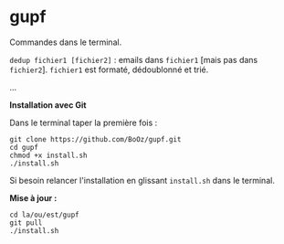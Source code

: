 # gupf
Commandes dans le terminal.

`dedup fichier1 [fichier2]` : emails dans `fichier1` [mais pas dans `fichier2`]. `fichier1` est formaté, dédoublonné et trié.

...


**Installation avec Git**

Dans le terminal taper la première fois :
```
git clone https://github.com/BoOz/gupf.git
cd gupf
chmod +x install.sh
./install.sh
```

Si besoin relancer l'installation en glissant `install.sh` dans le terminal.

**Mise à jour :**
```
cd la/ou/est/gupf
git pull
./install.sh
```

